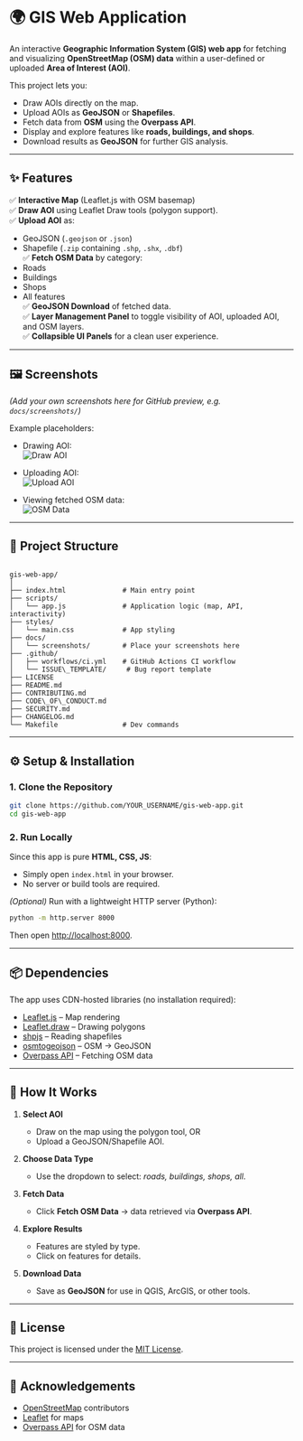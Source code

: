 
# 🌍 GIS Web Application

An interactive **Geographic Information System (GIS) web app** for fetching and visualizing **OpenStreetMap (OSM) data** within a user-defined or uploaded **Area of Interest (AOI)**.  

This project lets you:
- Draw AOIs directly on the map.
- Upload AOIs as **GeoJSON** or **Shapefiles**.
- Fetch data from **OSM** using the **Overpass API**.
- Display and explore features like **roads, buildings, and shops**.
- Download results as **GeoJSON** for further GIS analysis.

---

## ✨ Features

✅ **Interactive Map** (Leaflet.js with OSM basemap)  
✅ **Draw AOI** using Leaflet Draw tools (polygon support).  
✅ **Upload AOI** as:
   - GeoJSON (`.geojson` or `.json`)
   - Shapefile (`.zip` containing `.shp`, `.shx`, `.dbf`)  
✅ **Fetch OSM Data** by category:
   - Roads
   - Buildings
   - Shops
   - All features  
✅ **GeoJSON Download** of fetched data.  
✅ **Layer Management Panel** to toggle visibility of AOI, uploaded AOI, and OSM layers.  
✅ **Collapsible UI Panels** for a clean user experience.  

---

## 🖼️ Screenshots

*(Add your own screenshots here for GitHub preview, e.g. `docs/screenshots/`)*  

Example placeholders:  

- Drawing AOI:  
  ![Draw AOI](docs/screenshots/draw_aoi.png)  

- Uploading AOI:  
  ![Upload AOI](docs/screenshots/upload_aoi.png)  

- Viewing fetched OSM data:  
  ![OSM Data](docs/screenshots/osm_data.png)  

---

## 📂 Project Structure

```

gis-web-app/
│
├── index.html              # Main entry point
├── scripts/
│   └── app.js              # Application logic (map, API, interactivity)
├── styles/
│   └── main.css            # App styling
├── docs/
│   └── screenshots/        # Place your screenshots here
├── .github/
│   ├── workflows/ci.yml    # GitHub Actions CI workflow
│   └── ISSUE\_TEMPLATE/     # Bug report template
├── LICENSE
├── README.md
├── CONTRIBUTING.md
├── CODE\_OF\_CONDUCT.md
├── SECURITY.md
├── CHANGELOG.md
└── Makefile                # Dev commands

````

---

## ⚙️ Setup & Installation

### 1. Clone the Repository
```bash
git clone https://github.com/YOUR_USERNAME/gis-web-app.git
cd gis-web-app
````

### 2. Run Locally

Since this app is pure **HTML, CSS, JS**:

* Simply open `index.html` in your browser.
* No server or build tools are required.

*(Optional)* Run with a lightweight HTTP server (Python):

```bash
python -m http.server 8000
```

Then open [http://localhost:8000](http://localhost:8000).

---

## 📦 Dependencies

The app uses CDN-hosted libraries (no installation required):

* [Leaflet.js](https://leafletjs.com/) – Map rendering
* [Leaflet.draw](https://github.com/Leaflet/Leaflet.draw) – Drawing polygons
* [shpjs](https://github.com/calvinmetcalf/shapefile-js) – Reading shapefiles
* [osmtogeojson](https://github.com/tyrasd/osmtogeojson) – OSM → GeoJSON
* [Overpass API](https://overpass-api.de/) – Fetching OSM data

---

## 🔎 How It Works

1. **Select AOI**

   * Draw on the map using the polygon tool, OR
   * Upload a GeoJSON/Shapefile AOI.

2. **Choose Data Type**

   * Use the dropdown to select: *roads, buildings, shops, all*.

3. **Fetch Data**

   * Click **Fetch OSM Data** → data retrieved via **Overpass API**.

4. **Explore Results**

   * Features are styled by type.
   * Click on features for details.

5. **Download Data**

   * Save as **GeoJSON** for use in QGIS, ArcGIS, or other tools.

---




## 📝 License

This project is licensed under the [MIT License](LICENSE).

---

## 🌟 Acknowledgements

* [OpenStreetMap](https://www.openstreetmap.org/) contributors
* [Leaflet](https://leafletjs.com/) for maps
* [Overpass API](https://overpass-api.de/) for OSM data

```

